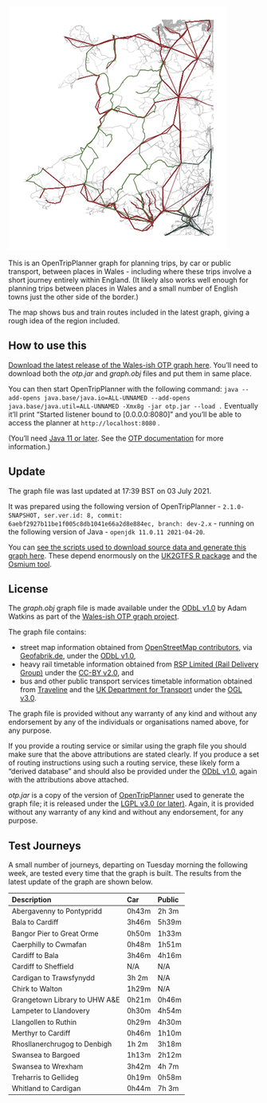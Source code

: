 ![](map.png)

This is an OpenTripPlanner graph for planning trips, by car or public transport, between places in Wales - including where these trips involve a short journey entirely within England. (It likely also works well enough for planning trips between places in Wales and a small number of English towns just the other side of the border.)

The map shows bus and train routes included in the latest graph, giving a rough idea of the region included.

## How to use this

[Download the latest release of the Wales-ish OTP graph here](https://github.com/stupidpupil/wales_ish_otp_graph/releases/latest). You’ll need to download both the *otp.jar* and *graph.obj* files and put them in same place.

You can then start OpenTripPlanner with the following command:
`java --add-opens java.base/java.io=ALL-UNNAMED --add-opens java.base/java.util=ALL-UNNAMED -Xmx8g -jar otp.jar --load .` Eventually it’ll print “Started listener bound to \[0.0.0.0:8080\]” and you’ll be able to access the planner at `http://localhost:8080` .

(You’ll need [Java 11 or later](https://adoptopenjdk.net/). See the [OTP documentation](http://docs.opentripplanner.org/en/latest/) for more information.)

## Update

The graph file was last updated at 17:39 BST on 03 July 2021.

It was prepared using the following version of OpenTripPlanner - `2.1.0-SNAPSHOT, ser.ver.id: 8, commit: 6aebf2927b11be1f005c8db1041e66a2d8e884ec, branch: dev-2.x` - running on the following version of Java - `openjdk 11.0.11 2021-04-20`.

You can [see the scripts used to download source data and generate this graph here](https://github.com/stupidpupil/wales_ish_otp_graph). These depend enormously on the [UK2GTFS R package](https://itsleeds.github.io/UK2GTFS/) and the [Osmium tool](https://osmcode.org/osmium-tool/).

## License

The *graph.obj* graph file is made available under the [ODbL v1.0](https://opendatacommons.org/licenses/odbl/1-0/) by Adam Watkins as part of the [Wales-ish OTP graph project](https://stupidpupil.github.io/wales_ish_otp_graph).

The graph file contains:

  - street map information obtained from [OpenStreetMap contributors](https://www.openstreetmap.org/copyright), via [Geofabrik.de](https://download.geofabrik.de/europe/great-britain.html), under the [ODbL v1.0](https://opendatacommons.org/licenses/odbl/1-0/),
  - heavy rail timetable information obtained from [RSP Limited (Rail Delivery Group)](http://data.atoc.org/) under the [CC-BY v2.0](https://creativecommons.org/licenses/by/2.0/uk/legalcode), and
  - bus and other public transport services timetable information obtained from [Traveline](https://www.travelinedata.org.uk/traveline-open-data/traveline-national-dataset/) and the [UK Department for Transport](https://data.bus-data.dft.gov.uk/) under the [OGL v3.0](https://www.nationalarchives.gov.uk/doc/open-government-licence/version/3/).

The graph file is provided without any warranty of any kind and without any endorsement by any of the individuals or organisations named above, for any purpose.

If you provide a routing service or similar using the graph file you should make sure that the above attributions are stated clearly. If you produce a set of routing instructions using such a routing service, these likely form a “derived database” and should also be provided under the [ODbL v1.0](https://opendatacommons.org/licenses/odbl/1-0/), again with the attributions above attached.

*otp.jar* is a copy of the version of [OpenTripPlanner](https://github.com/opentripplanner/OpenTripPlanner) used to generate the graph file; it is released under the [LGPL v3.0 (or later)](https://github.com/opentripplanner/OpenTripPlanner/blob/dev-2.x/LICENSE). Again, it is provided without any warranty of any kind and without any endorsement, for any purpose.

## Test Journeys

A small number of journeys, departing on Tuesday morning the following week, are tested every time that the graph is built. The results from the latest update of the graph are shown below.

| Description                    | Car   | Public |
| :----------------------------- | :---- | :----- |
| Abergavenny to Pontypridd      | 0h43m | 2h 3m  |
| Bala to Cardiff                | 3h46m | 5h39m  |
| Bangor Pier to Great Orme      | 0h50m | 1h33m  |
| Caerphilly to Cwmafan          | 0h48m | 1h51m  |
| Cardiff to Bala                | 3h46m | 4h16m  |
| Cardiff to Sheffield           | N/A   | N/A    |
| Cardigan to Trawsfynydd        | 3h 2m | N/A    |
| Chirk to Walton                | 1h29m | N/A    |
| Grangetown Library to UHW A\&E | 0h21m | 0h46m  |
| Lampeter to Llandovery         | 0h30m | 4h54m  |
| Llangollen to Ruthin           | 0h29m | 4h30m  |
| Merthyr to Cardiff             | 0h46m | 1h10m  |
| Rhosllanerchrugog to Denbigh   | 1h 2m | 3h18m  |
| Swansea to Bargoed             | 1h13m | 2h12m  |
| Swansea to Wrexham             | 3h42m | 4h 7m  |
| Treharris to Gellideg          | 0h19m | 0h58m  |
| Whitland to Cardigan           | 0h44m | 7h 3m  |
